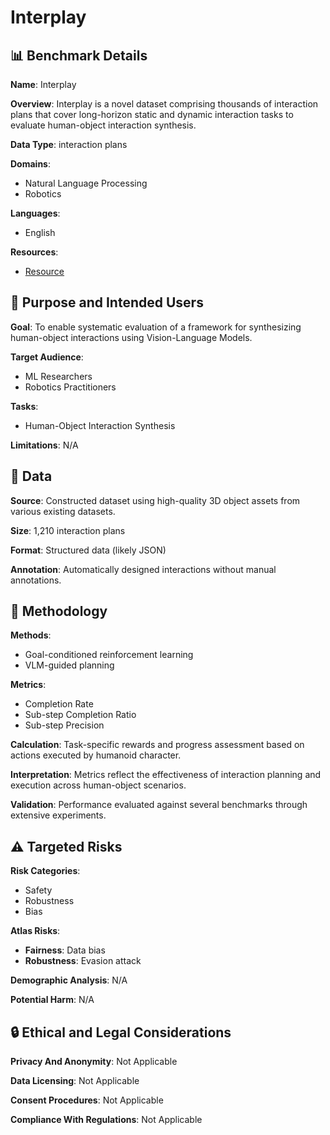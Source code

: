 # Interplay

## 📊 Benchmark Details

**Name**: Interplay

**Overview**: Interplay is a novel dataset comprising thousands of interaction plans that cover long-horizon static and dynamic interaction tasks to evaluate human-object interaction synthesis.

**Data Type**: interaction plans

**Domains**:
- Natural Language Processing
- Robotics

**Languages**:
- English

**Resources**:
- [Resource](https://vlm-rmd.github.io/)

## 🎯 Purpose and Intended Users

**Goal**: To enable systematic evaluation of a framework for synthesizing human-object interactions using Vision-Language Models.

**Target Audience**:
- ML Researchers
- Robotics Practitioners

**Tasks**:
- Human-Object Interaction Synthesis

**Limitations**: N/A

## 💾 Data

**Source**: Constructed dataset using high-quality 3D object assets from various existing datasets.

**Size**: 1,210 interaction plans

**Format**: Structured data (likely JSON)

**Annotation**: Automatically designed interactions without manual annotations.

## 🔬 Methodology

**Methods**:
- Goal-conditioned reinforcement learning
- VLM-guided planning

**Metrics**:
- Completion Rate
- Sub-step Completion Ratio
- Sub-step Precision

**Calculation**: Task-specific rewards and progress assessment based on actions executed by humanoid character.

**Interpretation**: Metrics reflect the effectiveness of interaction planning and execution across human-object scenarios.

**Validation**: Performance evaluated against several benchmarks through extensive experiments.

## ⚠️ Targeted Risks

**Risk Categories**:
- Safety
- Robustness
- Bias

**Atlas Risks**:
- **Fairness**: Data bias
- **Robustness**: Evasion attack

**Demographic Analysis**: N/A

**Potential Harm**: N/A

## 🔒 Ethical and Legal Considerations

**Privacy And Anonymity**: Not Applicable

**Data Licensing**: Not Applicable

**Consent Procedures**: Not Applicable

**Compliance With Regulations**: Not Applicable
